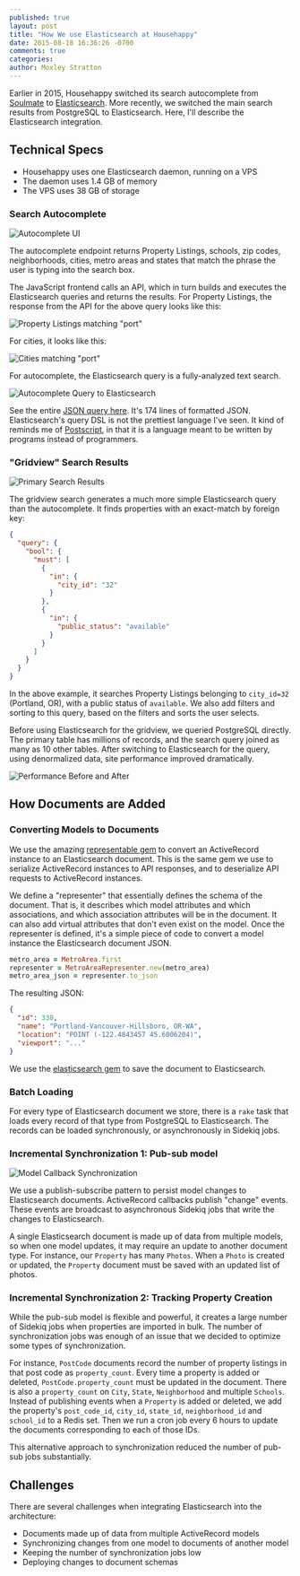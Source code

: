 ```yaml
---
published: true
layout: post
title: "How We use Elasticsearch at Househappy"
date: 2015-08-18 16:36:26 -0700
comments: true
categories:
author: Moxley Stratton
---
```

Earlier in 2015, Househappy switched its search autocomplete from
[Soulmate](https://github.com/seatgeek/soulmate) to
[Elasticsearch](https://www.elastic.co/products/elasticsearch).
More recently, we switched the main search results from PostgreSQL to
Elasticsearch. Here, I'll describe the Elasticsearch integration.

## Technical Specs

* Househappy uses one Elasticsearch daemon, running on a VPS
* The daemon uses 1.4 GB of memory
* The VPS uses 38 GB of storage

### Search Autocomplete

![Autocomplete UI](http://cl.ly/image/45331v01272P/portland-autocomplete-ui.jpg)

The autocomplete endpoint returns Property Listings, schools, zip codes, neighborhoods, cities, metro areas and states that match the
phrase the user is typing into the search box.

The JavaScript frontend calls an API, which in turn builds and executes the Elasticsearch queries and returns the results. For Property Listings,
the response from the API for the above query looks like this:

![Property Listings matching "port"](http://cl.ly/image/1C0m312t0u3d/download/autocomplete-listings-endpoint.jpg)

For cities, it looks like this:

![Cities matching "port"](http://cl.ly/image/0w1u2j3g0y3x/cities-autocomplete-ui.jpg)

For autocomplete, the Elasticsearch query is a fully-analyzed text search.

![Autocomplete Query to Elasticsearch](http://cl.ly/image/0T1K1n0R3j3W/autocomplete_es_query.jpg)

See the entire [JSON query here](https://gist.github.com/moxley/d8935387133476db0ba0).
It's 174 lines of formatted JSON. Elasticsearch's query DSL is not the
prettiest language I've seen. It kind of reminds me of [Postscript](https://en.wikipedia.org/wiki/PostScript), in that it is a language
meant to be written by programs instead of programmers.

### "Gridview" Search Results

![Primary Search Results](http://cl.ly/image/1M2M1a2s3Y1L/search-results.jpg)

The gridview search generates a much more simple Elasticsearch
query than the autocomplete. It finds properties with an exact-match by foreign key:

```json
{
  "query": {
    "bool": {
      "must": [
        {
          "in": {
            "city_id": "32"
          }
        },
        {
          "in": {
            "public_status": "available"
          }
        }
      ]
    }
  }
}
```

In the above example, it searches Property Listings belonging to `city_id=32` (Portland, OR),
with a public status of `available`. We also add filters and sorting to this
query, based on the filters and sorts the user selects.

Before using Elasticsearch for the gridview, we queried PostgreSQL
directly. The primary table has millions of records, and the search query joined as
many as 10 other tables. After switching to Elasticsearch for the query, using
denormalized data, site performance improved dramatically.

![Performance Before and After](https://pbs.twimg.com/media/CMDxrGWVEAA4k7a.jpg:large)

## How Documents are Added

### Converting Models to Documents

We use the amazing
[representable gem](https://github.com/apotonick/representable) to
convert an ActiveRecord instance to an Elasticsearch document. This is the
same gem we use to serialize ActiveRecord instances to API responses, and to
deserialize API requests to ActiveRecord instances.

We define a "representer" that essentially defines the schema of the
document. That is, it describes which model attributes and which associations,
and which association attributes will be in the document. It can also add
virtual attributes that don't even exist on the model.
Once the representer is defined, it's a simple piece of code to convert a model
instance the Elasticsearch document JSON.

```ruby
metro_area = MetroArea.first
representer = MetroAreaRepresenter.new(metro_area)
metro_area_json = representer.to_json
```

The resulting JSON:

```json
{
  "id": 338,
  "name": "Portland-Vancouver-Hillsboro, OR-WA",
  "location": "POINT (-122.4843457 45.6006204)",
  "viewport": "..."
}
```

We use the [elasticsearch gem](https://github.com/elastic/elasticsearch-ruby)
to save the document to Elasticsearch.

### Batch Loading

For every type of Elasticsearch document we store, there is a `rake` task
that loads every record of that type from PostgreSQL to
Elasticsearch. The records can be loaded synchronously, or asynchronously in
Sidekiq jobs.

### Incremental Synchronization 1: Pub-sub model

![Model Callback Synchronization](https://a0d473108939e69bc312-a7320ee400b9f4f3d926f788fd2b7ad7.ssl.cf2.rackcdn.com/tech-blog/pubsub-2.jpg)

We use a publish-subscribe pattern to persist model changes to Elasticsearch documents.
ActiveRecord callbacks publish "change" events. These events are broadcast to
asynchronous Sidekiq jobs that write the changes to Elasticsearch.

A single Elasticsearch document is made up of data from multiple models, so
when one model updates, it may require an update to another document type.
For instance, our `Property` has many `Photos`. When a `Photo` is created or
updated, the `Property` document must be saved with an updated list of photos.

### Incremental Synchronization 2: Tracking Property Creation

While the pub-sub model is flexible and powerful, it creates a large
number of Sidekiq jobs when properties are imported in bulk. The number of
synchronization jobs was enough of an issue that we decided to optimize some types
of synchronization.

For instance, `PostCode` documents record the number of property listings
in that post code as `property_count`. Every time a property is added or deleted,
`PostCode.property_count` must be updated in the document. There is also a
`property_count` on `City`, `State`, `Neighborhood` and multiple `Schools`. Instead
of publishing events when a `Property` is added or deleted, we add the property's
`post_code_id`, `city_id`, `state_id`, `neighborhood_id` and `school_id` to
a Redis set. Then we run a cron job every 6 hours to update the documents
corresponding to each of those IDs.

This alternative approach to synchronization reduced the number of pub-sub
jobs substantially.

## Challenges

There are several challenges when integrating Elasticsearch into the architecture:

* Documents made up of data from multiple ActiveRecord models
* Synchronizing changes from one model to documents of another model
* Keeping the number of synchronization jobs low
* Deploying changes to document schemas
